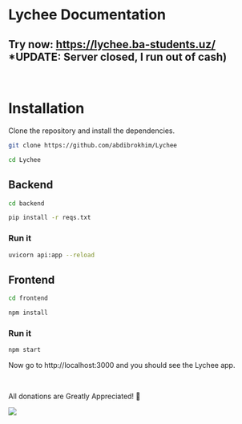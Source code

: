 # Lychee Documentation

## Try now: https://lychee.ba-students.uz/ *UPDATE: Server closed, I run out of cash)

</br>

# Installation

Clone the repository and install the dependencies.

```sh
git clone https://github.com/abdibrokhim/Lychee
```

```sh
cd Lychee
```

## Backend

```sh
cd backend
```

```sh
pip install -r reqs.txt
```

### Run it

```sh
uvicorn api:app --reload
```

## Frontend

```sh
cd frontend
```

```sh
npm install
```

### Run it

```sh
npm start
```

Now go to http://localhost:3000 and you should see the Lychee app.

<br/>


All donations are Greatly Appreciated! 💛 


<a href="https://www.buymeacoffee.com/abdibrokhim" target="_blank"><img src="https://img.buymeacoffee.com/button-api/?text=Buy me a coffee&emoji=&slug=abdibrokhim&button_colour=FFDD00&font_colour=000000&font_family=Cookie&outline_colour=000000&coffee_colour=ffffff" /></a>

<br/>
